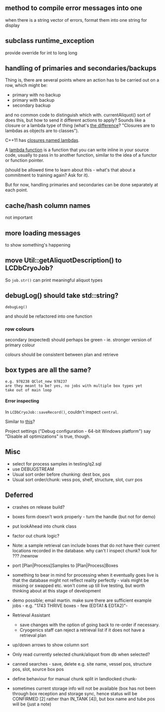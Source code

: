 ## method to compile error messages into one

when there is a string vector of errors, format them into one string for display

## subclass runtime_exception

provide override for int to long long

## handling of primaries and secondaries/backups

Thing is, there are several points where an action has to be carried out on a row, which might be: 

 * primary with no backup
 * primary with backup
 * secondary backup

and no common code to distinguish which with. currentAliquot() sort of does this, but how to send it different actions to apply? Sounds like a closure or a lambda type of thing (what's [the difference](http://scottmeyers.blogspot.co.uk/2013/05/lambdas-vs-closures.html)? "Closures are to lambdas as objects are to classes").

C++11 has [closures named lambdas](http://stackoverflow.com/questions/12635184/do-we-have-closures-in-c).

A [lambda function](http://www.cprogramming.com/c++11/c++11-lambda-closures.html) is a function that you can write inline in your source code, usually to pass in to another function, similar to the idea of a functor or function pointer.

(should be allowed time to learn about this - what's that about a commitment to training again? Ask for it).

But for now, handling primaries and secondaries can be done separately at each point.

## cache/hash column names

not important

## more loading messages

to show something's happening

## move Util::getAliquotDescription() to LCDbCryoJob?

So `job.str()` can print meaningful aliquot types

## debugLog() should take std::string?

    debugLog()
and should be refactored into one function

### row colours

secondary (expected) should perhaps be green - ie. stronger version of primary colour

colours should be consistent between plan and retrieve

## box types are all the same?

    e.g. 978238 QClot_new 978237
    are they meant to be? yes, no jobs with multiple box types yet
    take out of main loop

#### Error inspecting <symbol>

In `LCDbCryoJob::saveRecord()`, couldn't inspect `central`.

Similar to [this](http://qc.embarcadero.com/wc/qcmain.aspx?d=68452)?

Project settings ("Debug configuration - 64-bit Windows platform") say "Disable all optimizations" is true, though.

## Misc

 * select for process samples in testing/q2.sql
 * use DEBUGSTREAM
 * Usual sort order before chunking: dest box, pos
 * Usual sort order/chunk: vess pos, shelf, structure, slot, curr pos

## Deferred

 * crashes on release build?
 * boxes form doesn't work properly - turn the handle (but not for demo)
 * put lookAhead into chunk class
 * factor out chunk logic?
 * Note: a sample retrieval can include boxes that do not have their current locations recorded in the database.
why can't I inspect chunk?
look for ??? /newrow
 * port [Plan|Process]Samples to [Plan|Process]Boxes
 * something to bear in mind for processing when it eventually goes live is that the database might not reflect reality perfectly - vials might be missing or swapped etc.
   won't come up till live testing, but worth thinking about at this stage of development
 * demo possible; email martin. make sure there are sufficient example jobs - e.g. "1743 THRIVE boxes - few (EDTA1 & EDTA2)"- 
 * Retrieval Assistant
    * save changes with the option of going back to re-order if necessary.
    * Cryogenics staff can reject a retrieval list if it does not have a retrieval plan
 * up/down arrows to show column sort
 * Only read currently selected chunk/aliquot from db when selected?
 * canned searches - save, delete e.g. site name, vessel pos, structure pos, slot, source box pos
 * define behaviour for manual chunk split in landlocked chunk-

* sometimes current storage info will not be available (box has not been through box reception and storage sync, hence status will be CONFIRMED [2] rather than IN_TANK [4]), but box name and tube pos will be (just a note)
